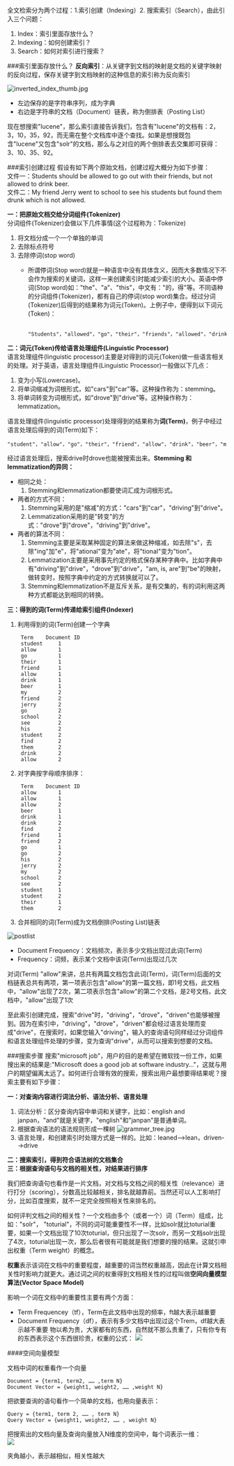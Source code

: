 全文检索分为两个过程：1.索引创建（Indexing）2. 搜索索引（Search），由此引入三个问题：  

1. Index：索引里面存放什么？
2. Indexing：如何创建索引？
3. Search：如何对索引进行搜索？

###索引里面存放什么？
**反向索引**：从关键字到文档的映射是文档的关键字映射的反向过程，保存关键字到文档映射的这种信息的索引称为反向索引  

![inverted_index_thumb.jpg](../resource/image/inverted_index_thumb.jpg)

* 左边保存的是字符串序列，成为字典  
* 右边是字符串的文档（Document）链表，称为倒排表（Posting List）

现在想搜索"lucene"，那么索引直接告诉我们，包含有"lucene"的文档有：2，3，10，35，92，而无需在整个文档库中逐个查找。如果是想搜既包含"lucene"又包含"solr"的文档，那么与之对应的两个倒排表去交集即可获得：3、10、35、92。  

###索引创建过程
假设有如下两个原始文档，创建过程大概分为如下步骤：    
文件一：Students should be allowed to go out with their friends, but not allowed to drink beer.  
文件二：My friend Jerry went to school to see his students but found them drunk which is not allowed.  

**一：把原始文档交给分词组件(Tokenizer)**  
分词组件(Tokenizer)会做以下几件事情(这个过程称为：Tokenize)  

1. 将文档分成一个一个单独的单词
2. 去除标点符号
3. 去除停词(stop word)
    * 所谓停词(Stop word)就是一种语言中没有具体含义，因而大多数情况下不会作为搜索的关键词，这样一来创建索引时能减少索引的大小。英语中停词(Stop word)如："the"、"a"、"this"，中文有："的，得"等。不同语种的分词组件(Tokenizer)，都有自己的停词(stop word)集合。经过分词(Tokenizer)后得到的结果称为词元(Token)。上例子中，便得到以下词元(Token)：

            "Students"，"allowed"，"go"，"their"，"friends"，"allowed"，"drink"，"beer"，"My"，"friend"，"Jerry"，"went"，"school"，"see"，"his"，"students"，"found"，"them"，"drunk"，"allowed"

**二：词元(Token)传给语言处理组件(Linguistic Processor)**  
语言处理组件(linguistic processor)主要是对得到的词元(Token)做一些语言相关的处理。对于英语，语言处理组件(Linguistic Processor)一般做以下几点：

1. 变为小写(Lowercase)。
2. 将单词缩减为词根形式，如"cars"到"car"等。这种操作称为：stemming。
3. 将单词转变为词根形式，如"drove"到"drive"等。这种操作称为：lemmatization。

语言处理组件(linguistic processor)处理得到的结果称为**词(Term)**，例子中经过语言处理后得到的词(Term)如下：

    "student"，"allow"，"go"，"their"，"friend"，"allow"，"drink"，"beer"，"my"，"friend"，"jerry"，"go"，"school"，"see"，"his"，"student"，"find"，"them"，"drink"，"allow"。
经过语言处理后，搜索drive时drove也能被搜索出来。**Stemming 和 lemmatization的异同：**  

* 相同之处：
    1. Stemming和lemmatization都要使词汇成为词根形式。  
* 两者的方式不同：  
    1. Stemming采用的是"缩减"的方式："cars"到"car"，"driving"到"drive"。
    2. Lemmatization采用的是"转变"的方式："drove"到"drove"，"driving"到"drive"。
* 两者的算法不同：
    1. Stemming主要是采取某种固定的算法来做这种缩减，如去除"s"，去除"ing"加"e"，将"ational"变为"ate"，将"tional"变为"tion"。
    2. Lemmatization主要是采用事先约定的格式保存某种字典中。比如字典中有"driving"到"drive"，"drove"到"drive"，"am, is, are"到"be"的映射，做转变时，按照字典中约定的方式转换就可以了。
    3. Stemming和lemmatization不是互斥关系，是有交集的，有的词利用这两种方式都能达到相同的转换。

**三：得到的词(Term)传递给索引组件(Indexer)**  
1. 利用得到的词(Term)创建一个字典

        Term	Document ID
        student	    1
        allow	    1
        go	        1
        their	    1
        friend	    1
        allow	    1
        drink	    1
        beer	    1
        my	        2
        friend	    2
        jerry	    2
        go	        2
        school	    2
        see	        2
        his	        2
        student	    2
        find	    2
        them	    2
        drink	    2
        allow	    2
2. 对字典按字母顺序排序：

        Term	Document ID
        allow	    1
        allow	    1
        allow	    2
        beer	    1
        drink	    1
        drink	    2
        find	    2
        friend	    1
        friend	    2
        go	        1
        go	        2
        his	        2
        jerry	    2
        my	        2
        school	    2
        see	        2
        student	    1
        student	    2
        their	    1
        them	    2 
3. 合并相同的词(Term)成为文档倒排(Posting List)链表

![postlist](../resource/image/postinglist.jpg)

* Document Frequency：文档频次，表示多少文档出现过此词(Term)
* Frequency：词频，表示某个文档中该词(Term)出现过几次

对词(Term) "allow"来讲，总共有两篇文档包含此词(Term)，词(Term)后面的文档链表总共有两项，第一项表示包含"allow"的第一篇文档，即1号文档，此文档中，"allow"出现了2次，第二项表示包含"allow"的第二个文档，是2号文档，此文档中，"allow"出现了1次

至此索引创建完成，搜索"drive"时，"driving"，"drove"，"driven"也能够被搜到。因为在索引中，"driving"，"drove"，"driven"都会经过语言处理而变成"drive"，在搜索时，如果您输入"driving"，输入的查询语句同样经过分词组件和语言处理组件处理的步骤，变为查询"drive"，从而可以搜索到想要的文档。

###搜索步骤
搜索"microsoft job"，用户的目的是希望在微软找一份工作，如果搜出来的结果是:"Microsoft does a good job at software industry…"，这就与用户的期望偏离太远了。如何进行合理有效的搜索，搜索出用户最想要得结果呢？搜索主要有如下步骤：  

**一：对查询内容进行词法分析、语法分析、语言处理**  

1. 词法分析：区分查询内容中单词和关键字，比如：english and janpan，"and"就是关键字，"english"和"janpan"是普通单词。 
2. 根据查询语法的语法规则形成一棵树
![grammer_tree.jpg](../resource/image/grammer_tree.jpg)
3. 语言处理，和创建索引时处理方式是一样的。比如：leaned-->lean，driven-->drive

**二：搜索索引，得到符合语法树的文档集合**  
**三：根据查询语句与文档的相关性，对结果进行排序**      

我们把查询语句也看作是一片文档，对文档与文档之间的相关性（relevance）进行打分（scoring），分数高比较越相关，排名就越靠前。当然还可以人工影响打分，比如百度搜索，就不一定完全按照相关性来排名的。  

如何评判文档之间的相关性？一个文档由多个（或者一个）词（Term）组成，比如："solr"， "toturial"，不同的词可能重要性不一样，比如solr就比toturial重要，如果一个文档出现了10次toturial，但只出现了一次solr，而另一文档solr出现了4次，toturial出现一次，那么后者很有可能就是我们想要的搜的结果。这就引申出权重（Term weight）的概念。  

**权重**表示该词在文档中的重要程度，越重要的词当然权重越高，因此在计算文档相关性时影响力就更大。通过词之间的权重得到文档相关性的过程叫做**空间向量模型算法(Vector Space Model)**  

影响一个词在文档中的重要性主要有两个方面：  

* Term Frequencey（tf），Term在此文档中出现的频率，ft越大表示越重要
* Document Frequency（df），表示有多少文档中出现过这个Trem，df越大表示越不重要
物以希为贵，大家都有的东西，自然就不那么贵重了，只有你专有的东西表示这个东西很珍贵，权重的公式：
![](../resource/image/weight.png)

####空间向量模型

文档中词的权重看作一个向量

    Document = {term1, term2, …… ,term N}
    Document Vector = {weight1, weight2, …… ,weight N}

把欲要查询的语句看作一个简单的文档，也用向量表示：  

    Query = {term1, term 2, …… , term N}
    Query Vector = {weight1, weight2, …… , weight N}

把搜索出的文档向量及查询向量放入N维度的空间中，每个词表示一维：  
![](../resource/image/vsm.jpg)

夹角越小，表示越相似，相关性越大




